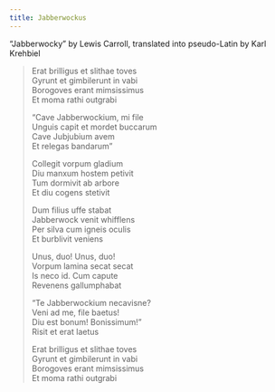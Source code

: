 ```yaml
---
title: Jabberwockus
---
```


“Jabberwocky” by Lewis Carroll, translated into pseudo-Latin by Karl Krehbiel

> Erat brilligus et slithae toves\
> Gyrunt et gimbilerunt in vabi\
> Borogoves erant mimsissimus\
> Et moma rathi outgrabi
>
> “Cave Jabberwockium, mi file\
> Unguis capit et mordet buccarum\
> Cave Jubjubium avem\
> Et relegas bandarum”
>
> Collegit vorpum gladium\
> Diu manxum hostem petivit\
> Tum dormivit ab arbore\
> Et diu cogens stetivit
>
> Dum filius uffe stabat\
> Jabberwock venit whifflens\
> Per silva cum igneis oculis\
> Et burblivit veniens
>
> Unus, duo! Unus, duo!\
> Vorpum lamina secat secat\
> Is neco id. Cum capute\
> Revenens gallumphabat
>
> “Te Jabberwockium necavisne?\
> Veni ad me, file baetus!\
> Diu est bonum! Bonissimum!”\
> Risit et erat laetus
>
> Erat brilligus et slithae toves\
> Gyrunt et gimbilerunt in vabi\
> Borogoves erant mimsissimus\
> Et moma rathi outgrabi
